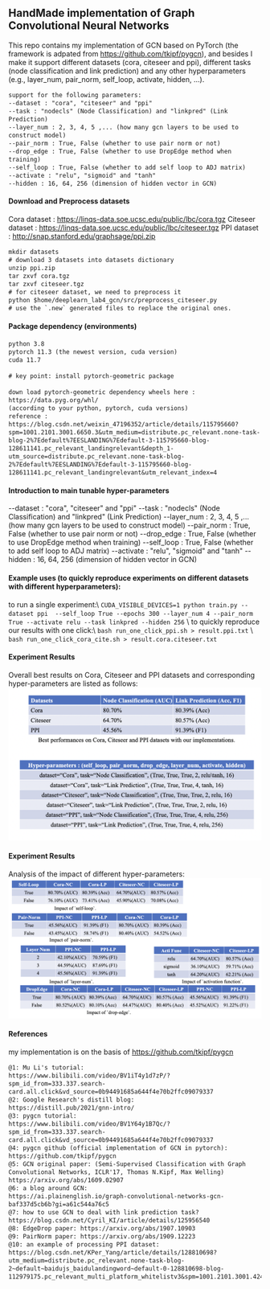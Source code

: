 ## HandMade implementation of Graph Convolutional Neural Networks
This repo contains my implementation of GCN based on PyTorch (the framework is adpated from https://github.com/tkipf/pygcn),
and besides I make it support different datasets (cora, citeseer and ppi), different tasks (node classification and link prediction) and any other hyperparameters (e.g., layer_num, pair_norm, self_loop, activate, hidden, ...).
```
support for the following parameters:
--dataset : "cora", "citeseer" and "ppi"
--task : "nodecls" (Node Classification) and "linkpred" (Link Prediction)
--layer_num : 2, 3, 4, 5 ,... (how many gcn layers to be used to construct model)
--pair_norm : True, False (whether to use pair norm or not)
--drop_edge : True, False (whether to use DropEdge method when training)
--self_loop : True, False (whether to add self loop to ADJ matrix)
--activate : "relu", "sigmoid" and "tanh"
--hidden : 16, 64, 256 (dimension of hidden vector in GCN)
```
#### Download and Preprocess datasets
Cora dataset : https://linqs-data.soe.ucsc.edu/public/lbc/cora.tgz 
Citeseer dataset :  https://linqs-data.soe.ucsc.edu/public/lbc/citeseer.tgz
PPI dataset :  http://snap.stanford.edu/graphsage/ppi.zip 
```
mkdir datasets
# download 3 datasets into datasets dictionary
unzip ppi.zip
tar zxvf cora.tgz
tar zxvf citeseer.tgz
# for citeseer dataset, we need to preprocess it
python $home/deeplearn_lab4_gcn/src/preprocess_citeseer.py
# use the `.new` generated files to replace the original ones.
```
#### Package dependency (environments)
```
python 3.8
pytorch 11.3 (the newest version, cuda version)
cuda 11.7

# key point: install pytorch-geometric package 

down load pytorch-geometric dependency wheels here : https://data.pyg.org/whl/  
(according to your python, pytorch, cuda versions)
reference : https://blog.csdn.net/weixin_47196352/article/details/115795660?spm=1001.2101.3001.6650.3&utm_medium=distribute.pc_relevant.none-task-blog-2%7Edefault%7EESLANDING%7Edefault-3-115795660-blog-128611141.pc_relevant_landingrelevant&depth_1-utm_source=distribute.pc_relevant.none-task-blog-2%7Edefault%7EESLANDING%7Edefault-3-115795660-blog-128611141.pc_relevant_landingrelevant&utm_relevant_index=4
```
#### Introduction to main tunable hyper-parameters
--dataset : "cora", "citeseer" and "ppi"
--task : "nodecls" (Node Classification) and "linkpred" (Link Prediction)
--layer_num : 2, 3, 4, 5 ,... (how many gcn layers to be used to construct model)
--pair_norm : True, False (whether to use pair norm or not)
--drop_edge : True, False (whether to use DropEdge method when training)
--self_loop : True, False (whether to add self loop to ADJ matrix)
--activate : "relu", "sigmoid" and "tanh"
--hidden : 16, 64, 256 (dimension of hidden vector in GCN)

#### Example uses (to quickly reproduce experiments on different datasets with different hyperparameters): 
to run a single experiment:\\
`CUDA_VISIBLE_DEVICES=1 python train.py --dataset ppi  --self_loop True --epochs 300 --layer_num 4 --pair_norm True --activate relu --task linkpred --hidden 256` \\
to quickly reproduce our results with one click:\\
`bash run_one_click_ppi.sh > result.ppi.txt` \\
`bash run_one_click_cora_cite.sh > result.cora.citeseer.txt`

#### Experiment Results
Overall best results on Cora, Citeseer and PPI datasets and corresponding hyper-parameters are listed as follows:
![avatar](overall-results.png)
#### Experiment Results
Analysis of the impact of different hyper-parameters:
![avatar](impact-params.png)

#### References
my implementation is on the basis of https://github.com/tkipf/pygcn
```
@1: Mu Li's tutorial:
https://www.bilibili.com/video/BV1iT4y1d7zP/?spm_id_from=333.337.search-card.all.click&vd_source=0b94491685a644f4e70b2ffc09079337
@2: Google Research's distill blog:
https://distill.pub/2021/gnn-intro/
@3: pygcn tutorial:
https://www.bilibili.com/video/BV1Y64y1B7Qc/?spm_id_from=333.337.search-card.all.click&vd_source=0b94491685a644f4e70b2ffc09079337
@4: pygcn github (official implementation of GCN in pytorch):
https://github.com/tkipf/pygcn
@5: GCN original paper: (Semi-Supervised Classification with Graph Convolutional Networks, ICLR'17, Thomas N.Kipf, Max Welling)
https://arxiv.org/abs/1609.02907
@6: a blog around GCN:
https://ai.plainenglish.io/graph-convolutional-networks-gcn-baf337d5cb6b?gi=a61c544a76c5
@7: how to use GCN to deal with link prediction task?
https://blog.csdn.net/Cyril_KI/article/details/125956540
@8: EdgeDrop paper: https://arxiv.org/abs/1907.10903
@9: PairNorm paper: https://arxiv.org/abs/1909.12223
@10: an example of processing PPI dataset:
https://blog.csdn.net/KPer_Yang/article/details/128810698?utm_medium=distribute.pc_relevant.none-task-blog-2~default~baidujs_baidulandingword~default-0-128810698-blog-112979175.pc_relevant_multi_platform_whitelistv3&spm=1001.2101.3001.4242.1&utm_relevant_index=3
```



